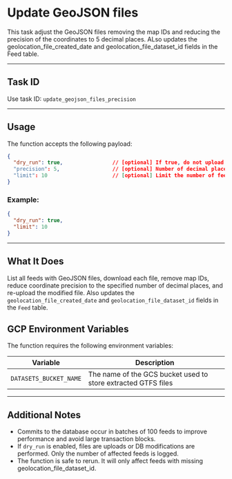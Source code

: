 # Update GeoJSON files

This task adjust the GeoJSON files removing the map IDs and reducing the precision of the coordinates to 5 decimal places. ALso updates the geolocation_file_created_date and geolocation_file_dataset_id fields in the Feed table.

---

## Task ID

Use task ID: `update_geojson_files_precision`

---

## Usage

The function accepts the following payload:

```json
{
  "dry_run": true,                // [optional] If true, do not upload or modify the database (default: true)
  "precision": 5,                 // [optional] Number of decimal places to keep in coordinates (default: 5)
  "limit": 10                     // [optional] Limit the number of feeds to process (default: no limit)
}
```

### Example:

```json
{
  "dry_run": true,
  "limit": 10
}
```

---

## What It Does

List all feeds with GeoJSON files, download each file, remove map IDs, reduce coordinate precision to the specified number of decimal places, and re-upload the modified file.
Also updates the `geolocation_file_created_date` and `geolocation_file_dataset_id` fields in the `Feed` table.

## GCP Environment Variables

The function requires the following environment variables:

| Variable               | Description                                                                  |
| ---------------------- | ---------------------------------------------------------------------------- |
| `DATASETS_BUCKET_NAME` | The name of the GCS bucket used to store extracted GTFS files                |

---

## Additional Notes

* Commits to the database occur in batches of 100 feeds to improve performance and avoid large transaction blocks.
* If `dry_run` is enabled, files are uploads or DB modifications are performed. Only the number of affected feeds is logged.
* The function is safe to rerun. It will only affect feeds with missing geolocation_file_dataset_id.
